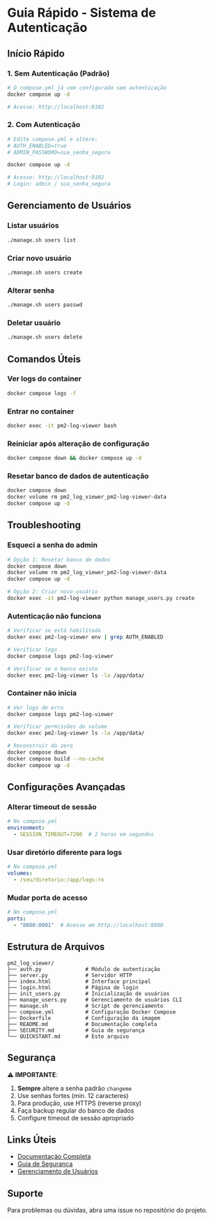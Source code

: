 # Guia Rápido - Sistema de Autenticação

## Início Rápido

### 1. Sem Autenticação (Padrão)
```bash
# O compose.yml já vem configurado sem autenticação
docker compose up -d

# Acesse: http://localhost:8102
```

### 2. Com Autenticação
```bash
# Edite compose.yml e altere:
# AUTH_ENABLED=true
# ADMIN_PASSWORD=sua_senha_segura

docker compose up -d

# Acesse: http://localhost:8102
# Login: admin / sua_senha_segura
```

## Gerenciamento de Usuários

### Listar usuários
```bash
./manage.sh users list
```

### Criar novo usuário
```bash
./manage.sh users create
```

### Alterar senha
```bash
./manage.sh users passwd
```

### Deletar usuário
```bash
./manage.sh users delete
```

## Comandos Úteis

### Ver logs do container
```bash
docker compose logs -f
```

### Entrar no container
```bash
docker exec -it pm2-log-viewer bash
```

### Reiniciar após alteração de configuração
```bash
docker compose down && docker compose up -d
```

### Resetar banco de dados de autenticação
```bash
docker compose down
docker volume rm pm2_log_viewer_pm2-log-viewer-data
docker compose up -d
```

## Troubleshooting

### Esqueci a senha do admin
```bash
# Opção 1: Resetar banco de dados
docker compose down
docker volume rm pm2_log_viewer_pm2-log-viewer-data
docker compose up -d

# Opção 2: Criar novo usuário
docker exec -it pm2-log-viewer python manage_users.py create
```

### Autenticação não funciona
```bash
# Verificar se está habilitada
docker exec pm2-log-viewer env | grep AUTH_ENABLED

# Verificar logs
docker compose logs pm2-log-viewer

# Verificar se o banco existe
docker exec pm2-log-viewer ls -la /app/data/
```

### Container não inicia
```bash
# Ver logs de erro
docker compose logs pm2-log-viewer

# Verificar permissões do volume
docker exec pm2-log-viewer ls -la /app/data/

# Reconstruir do zero
docker compose down
docker compose build --no-cache
docker compose up -d
```

## Configurações Avançadas

### Alterar timeout de sessão
```yaml
# No compose.yml
environment:
  - SESSION_TIMEOUT=7200  # 2 horas em segundos
```

### Usar diretório diferente para logs
```yaml
# No compose.yml
volumes:
  - /seu/diretorio:/app/logs:ro
```

### Mudar porta de acesso
```yaml
# No compose.yml
ports:
  - "8080:8001"  # Acesse em http://localhost:8080
```

## Estrutura de Arquivos

```
pm2_log_viewer/
├── auth.py              # Módulo de autenticação
├── server.py            # Servidor HTTP
├── index.html           # Interface principal
├── login.html           # Página de login
├── init_users.py        # Inicialização de usuários
├── manage_users.py      # Gerenciamento de usuários CLI
├── manage.sh            # Script de gerenciamento
├── compose.yml          # Configuração Docker Compose
├── Dockerfile           # Configuração da imagem
├── README.md            # Documentação completa
├── SECURITY.md          # Guia de segurança
└── QUICKSTART.md        # Este arquivo
```

## Segurança

⚠️ **IMPORTANTE**:

1. **Sempre** altere a senha padrão `changeme`
2. Use senhas fortes (min. 12 caracteres)
3. Para produção, use HTTPS (reverse proxy)
4. Faça backup regular do banco de dados
5. Configure timeout de sessão apropriado

## Links Úteis

- [Documentação Completa](README.md)
- [Guia de Segurança](SECURITY.md)
- [Gerenciamento de Usuários](#gerenciamento-de-usuários)

## Suporte

Para problemas ou dúvidas, abra uma issue no repositório do projeto.
